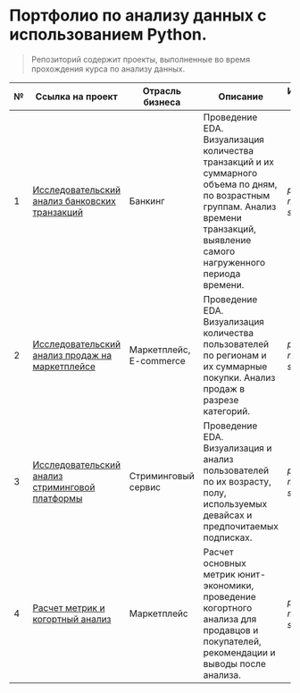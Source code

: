 # Портфолио по анализу данных с использованием Python.
> Репозиторий содержит проекты, выполненные во время прохождения курса по анализу данных.

№ | Ссылка на проект | Отрасль бизнеса | Описание | Используемые библиотеки | Презентация проекта
---|---|---|---|---|---
1 | [Исследовательский анализ банковских транзакций](https://github.com/VIT-U/portfolio_python/tree/a7edea388ee8627125db04af3e2f556bb06d6655/bank_research)| Банкинг | Проведение EDA. Визуализация количества транзакций и их суммарного объема по дням, по возрастным группам. Анализ времени транзакций, выявление самого нагруженного периода времени.| *pandas, numpy, matplotlib, seaborn, plotly* | [Презентация "Исследовательский анализ банковских транзакций"](https://drive.google.com/file/d/1-UR-1z0Iwof7WIO2WpezrrHrP6uo1W8c/view?usp=sharing)
2 | [Исследовательский анализ продаж на маркетплейсе](https://github.com/VIT-U/portfolio_python/tree/a7edea388ee8627125db04af3e2f556bb06d6655/marketplace_research)| Маркетплейс, E-commerce | Проведение EDA. Визуализация количества пользователей по регионам и их суммарные покупки. Анализ продаж в разрезе категорий.| *pandas, numpy, matplotlib, seaborn, plotly* | [Презентация "Исследовательский анализ продаж на маркетплейсе"](https://drive.google.com/file/d/1_D94-W3MaBQ7YvIwwfp5eOvcu9mfuWM1/view?usp=sharing)
3 | [Исследовательский анализ стриминговой платформы](https://github.com/VIT-U/portfolio_python/tree/a7edea388ee8627125db04af3e2f556bb06d6655/streaming%20service_research)| Стриминговый сервис | Проведение EDA. Визуализация и анализ пользователей по их возрасту, полу, используемых девайсах и предпочитаемых подписках.| *pandas, numpy, matplotlib, seaborn, plotly* | [Презентация "Исследовательский анализ продаж на маркетплейсе"](https://drive.google.com/file/d/1qxa7aBkCys77aGy0y6HCLl7ZDJblQA4y/view?usp=sharing)
4 | [Расчет метрик и когортный анализ](https://github.com/VIT-U/portfolio_python/tree/338d70ee1143624f10802834fa5f939cd74be1ae/metrics_and_hocort_analysis)| Маркетплейс | Расчет основных метрик юнит-экономики, проведение когортного анализа для продавцов и покупателей, рекомендации и выводы после анализа.| *pandas, matplotlib, seaborn, plotly* | [Презентация "Оценка и оптимизация юнит-экономики"](https://drive.google.com/file/d/1UWK2_TzkONS_ON0ugTM-HWvZciT9-fDL/view?usp=sharing)
